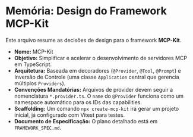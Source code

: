 # Memória: Design do Framework MCP-Kit

Este arquivo resume as decisões de design para o framework **MCP-Kit**.

- **Nome:** MCP-Kit
- **Objetivo:** Simplificar e acelerar o desenvolvimento de servidores MCP em TypeScript.
- **Arquitetura:** Baseada em decoradores (`@Provider`, `@Tool`, `@Prompt`) e Inversão de Controle (uma classe `Application` central que gerencia múltiplos `Providers`).
- **Convenções Mandatórias:** Arquivos de provider devem seguir a nomenclatura `*.provider.ts`. O `name` do `@Provider` funciona como um namespace automático para os IDs das capabilities.
- **Scaffolding:** Um comando `npx create-mcp-kit` irá gerar um projeto inicial, já configurado com Vitest para testes.
- **Documento de Especificação:** O plano detalhado está em `FRAMEWORK_SPEC.md`.
